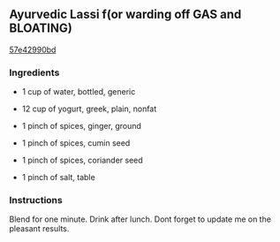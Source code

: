 ## Ayurvedic Lassi f(or warding off GAS and BLOATING)

[57e42990bd](http://www.food.com/recipe/ayurvedic-lassi-f-or-warding-off-gas-and-bloating-34012)

### Ingredients

 - 1 cup of water, bottled, generic

 - 12 cup of yogurt, greek, plain, nonfat

 - 1 pinch of spices, ginger, ground

 - 1 pinch of spices, cumin seed

 - 1 pinch of spices, coriander seed

 - 1 pinch of salt, table

### Instructions

Blend for one minute. Drink after lunch. Dont forget to update me on the pleasant results.